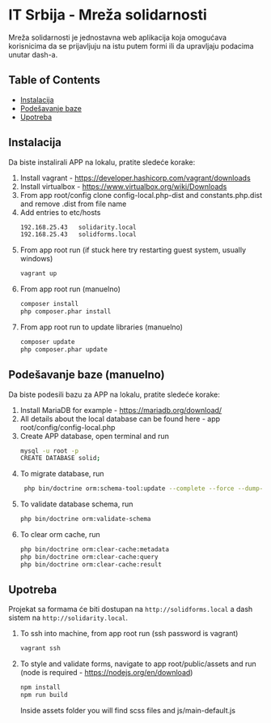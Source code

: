 # IT Srbija - Mreža solidarnosti

Mreža solidarnosti je jednostavna web aplikacija koja omogućava korisnicima da se prijavljuju na istu putem formi ili da upravljaju podacima unutar dash-a.

## Table of Contents
- [Instalacija](#instalacija)
- [Podešavanje baze](#podesavanje-baze)
- [Upotreba](#upotreba)

## Instalacija

Da biste instalirali APP na lokalu, pratite sledeće korake:

1. Install vagrant - https://developer.hashicorp.com/vagrant/downloads
2. Install virtualbox - https://www.virtualbox.org/wiki/Downloads
3. From app root/config clone config-local.php-dist and constants.php.dist and remove .dist from file name
4. Add entries to etc/hosts
    ```bash
    192.168.25.43	solidarity.local
    192.168.25.43	solidforms.local
    ```
5. From app root run (if stuck here try restarting guest system, usually windows)
    ```bash
    vagrant up
    ```
6. From app root run (manuelno)
    ```bash
    composer install
    php composer.phar install
    ```
7. From app root run to update libraries (manuelno)
    ```bash
    composer update
    php composer.phar update
    ```

## Podešavanje baze (manuelno)

Da biste podesili bazu za APP na lokalu, pratite sledeće korake:

1. Install MariaDB for example - https://mariadb.org/download/
2. All details about the local database can be found here - app root/config/config-local.php
3. Create APP database, open terminal and run
    ```bash
    mysql -u root -p
    CREATE DATABASE solid;
    ```
4. To migrate database, run
   ```bash
    php bin/doctrine orm:schema-tool:update --complete --force --dump-sql
    ```
5. To validate database schema, run
    ```bash
    php bin/doctrine orm:validate-schema
    ```
6. To clear orm cache, run
    ```bash
    php bin/doctrine orm:clear-cache:metadata
    php bin/doctrine orm:clear-cache:query
    php bin/doctrine orm:clear-cache:result
    ```

## Upotreba

Projekat sa formama će biti dostupan na `http://solidforms.local` a dash sistem na `http://solidarity.local`.

1. To ssh into machine, from app root run (ssh password is vagrant)
    ```bash
    vagrant ssh
    ```
2. To style and validate forms, navigate to app root/public/assets and run (node is required - https://nodejs.org/en/download)
    ```bash
    npm install
    npm run build
    ```
   Inside assets folder you will find scss files and js/main-default.js